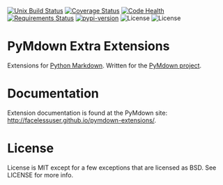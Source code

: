 [![Unix Build Status][travis-image]][travis-link]
[![Coverage Status][codecov-image]][codecov-link]
[![Code Health][landscape-image]][landscape-link]
[![Requirements Status][requires-image]][requires-link]
[![pypi-version][pypi-image]][pypi-link]
![License][license-image-mit]
![License][license-image-bsd]
# PyMdown Extra Extensions
Extensions for [Python Markdown](https://pythonhosted.org/Markdown/).  Written for the [PyMdown project](https://github.com/facelessuser/PyMdown).

# Documentation
Extension documentation is found at the PyMdown site: http://facelessuser.github.io/pymdown-extensions/.

# License
License is MIT except for a few exceptions that are licensed as BSD.  See LICENSE for more info.

[codecov-image]: https://img.shields.io/codecov/c/github/facelessuser/pymdown-extensions/master.svg
[codecov-link]: https://codecov.io/github/facelessuser/pymdown-extensions
[travis-image]: https://img.shields.io/travis/facelessuser/pymdown-extensions/master.svg?label=Unix%20Build
[travis-link]: https://travis-ci.org/facelessuser/pymdown-extensions
[landscape-image]: https://landscape.io/github/facelessuser/pymdown-extensions/master/landscape.svg?style=flat
[landscape-link]: https://landscape.io/github/facelessuser/pymdown-extensions/master
[requires-image]: https://img.shields.io/requires/github/facelessuser/pymdown-extensions/master.svg
[requires-link]: https://requires.io/github/facelessuser/pymdown-extensions/requirements/?branch=master
[pypi-image]: https://img.shields.io/pypi/v/pymdown-extensions.svg
[pypi-link]: https://pypi.python.org/pypi/pymdown-extensions
[license-image-mit]: https://img.shields.io/badge/license-MIT-blue.svg
[license-image-bsd]: https://img.shields.io/badge/license-BSD-blue.svg
